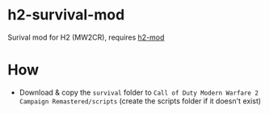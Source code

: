 # h2-survival-mod

Surival mod for H2 (MW2CR), requires [h2-mod](https://github.com/fedddddd/h2-mod)

# How

* Download & copy the `survival` folder to `Call of Duty Modern Warfare 2 Campaign Remastered/scripts` (create the scripts folder if it doesn't exist)
